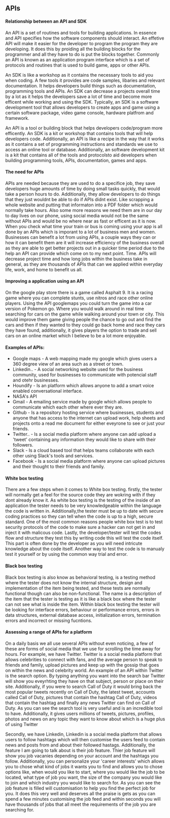 ## APIs

#### Relationship between an API and SDK
An API is a set of routines and tools for building applications. In essence and API specifies how the software components should interact. An effetive API will make it easier for the developer to program the program they are developing. It does this by proiding all the building blocks for the programmer and all they have to do is put the blocks together. Commonly an API is known as an application program interface which is a set of protocols and routines that is used to build game, apps or other APIs.

An SDK is like a workshop as it contains the necessary tools to aid you when coding. A few tools it provides are code samples, libaries and relevant documentation. It helps developers build things such as documentation, programming tools and APIs. An SDK can decrease a projects overall time by a lot as it helps the developers save a lot of time and become more efficent while working and using the SDK. Typically, an SDK is a software development tool that allows developers to create apps and game using a certain software package, video game console, hardware platfrom and framework.

An API is a tool or building block that helps developers code/program more efficently. An SDK is a kit or workshop that contains tools that will help developers code. Additionally, an API is like a recipe in the way that it works as it contains a set of programming instructions and standards we use to access an online tool or database. Additionally, an software development kit is a kit that contains all of the tools and protocolsto aid developers when building programming tools, APIs, documentation, games and apps.

#### The need for APIs
APIs are needed because they are used to do a specifice job, they save developers huge amounts of time by doing small tasks quickly, that would take a person hours to do. Additionally, they allow developers to do things that they just wouldnt be able to do if APIs didnt exist. Like scrapping a whole website and putting that informaton into a PDF folder which would normally take hours. Also some more reasons we need them are in our day to day lives on our phone, using social media would not be the same without APIs and would be no where near as fast or efficent as it is now. When you check what time your train or bus is coming using your app is all done by an APIs which is imporant to a lot of business men and women. Businesses can benefit a lot from using APIs, a couple ways they can or how it can benefit them are it will increase efficiency of the business overall as they are able to get better projects out in a quicker time period due to the help an API can provide which come on to my next point. Time. APIs will decrease project time and how long jobs within the business take in general, as they are thousands of APIs that can we applied within everyday life, work, and home to benefit us all.

#### Improving a application using an API
On the google play store there is a game called Asphalt 9. It is a racing game where you can complete stunts, use nitros and race other online players. Using the API googlemaps you could turn the game into a car version of Pokemon go. Where you would walk around in real time searching for cars on the game while walking around your town or city. This would improve them game giving people the chance to go out and find the cars and then if they wanted to they could go back home and race they cars they have found, additionally, it gives players the option to trade and sell cars on an online market which I believe to be a lot more enjoyable.

#### Examples of APIs:
- Google maps - A web mapping made my google which gives users a 360 degree view of an area such as a street or town.
- Linkedin.. - A social networking website used for the business community, used for businesses to communicate with potencial staff and otehr businesses.
- Houndify - Is an platform which allows anyone to add a smart voice enabled conversational interface.
- NASA's API
- Gmail - A emailing service made by google which allows people to communicate which each other where ever they are.
- Github - Is a repository hosting service where businesses, students and anyone that has access to the internet can upload work, help sheets and projects onto a read me document for either eveyrone to see or just your friends.
- Twitter.. - Is a social media platform where anyone can add upload a 'tweet' containing any information they would like to share with their followers.
- Slack -  Is a cloud based tool that helps teams collaborate with each other using Slack's tools and services.
- Facebook - Is a social media platform where anyone can upload pictures and their thought to their friends and family.

#### White box testing
There are a few steps when it comes to White box testing. firstly, the tester will normally get a feel for the source code they are wokring with if they dont already know it. As white box testing is the testing of the inside of an application the tester needs to be very knowledgeable within the language the code is written in. Additionally,the tester must be up to date with secure coding practices so they can tell when the code is up to a high, secure standard. One of the most common reasons people white box test is to test security protocols of the code to make sure a hacker can not get in and inject it with malicous code. Lastly, the developer/tester will test the codes flow and structure they test this by writing code this will test the code itself. This part is often done by the developer as you will need intricute knowledge about the code itself. Another way to test the code is to manualy test it yourself or by using the common way trial and error.

#### Black box testing
Black box testing is also know as behavioral testing, is a testing method where the tester does not know the internal structure, design and implementation of the item being tested, and these tests are normally functional though can also be non-functional. The name is a description of the item that the tester is testing as it is like a black box where the tester can not see what is inside the item. Within black box testing the tester will be looking for interface errors, behaviour or performance errors, errors in data structures, external database access, initialization errors, termination errors and incorrect or missing fucntions.

#### Assessing a range of APIs for a platform
On a daily basis we all use several APIs without even noticing, a few of these are forms of social media that we use for scrolling the time away for hours. For example, we have Twitter. Twitter is a social media platform that allows celebrities to connect with fans, and the average person to speak to friends and family, upload pictures and keep up with the gossip that goes on within the news and celebrity world. An example of an API within Twitter is the search option. By typing anything you want into the search bar Twitter will show you eveyrhting they have on that subject, person or place on their site. Additionally, if you were to search Call of Duty it would bring back the most popular tweets recently on Call of Duty, the latest tweet, accounts called Call of Duty, pictures that contain the hashtag Call of Duty, videos that contain the hashtag and finally any news Twitter can find on Call of Duty. As you can see the search tool is very useful and is an incredible tool to have. Additionally,  it gives users millions of tweets, pictures, profiles, photos and news on any topic they want to know about which is a huge plus of using Twitter

Secondly, we have Linkedin, Linkedin is a social media platform that allows users to follow hashtags which will then customise the users feed to contain news and posts from and about their followed hastags. Additionally, the feature I am going to talk about is their job feature. Thier job feature will show you job vacanies depending on your account and the hashtags you follow. Additionally, you can personalize your 'career interests' which allows you to chose what kind of jobs it wants you to find and allows you to chose options like, when would you like to start, where you would like the job to be located, what type of job you want, the size of the company you would like to join and which industry you would like to search for. As you can see the job feature is filled will customisation to help you find the perfect job for you. It does this very well and deserves all the praise is gets as you can spend a few minutes customising the job feed and within seconds you will have thousands of jobs that all meet the requirements of the job you are searching for.





















